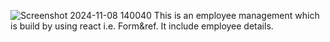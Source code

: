 ![Screenshot 2024-11-08 140040](https://github.com/user-attachments/assets/779e44cf-ba00-40b8-97c5-27078dadfc58)
This is an employee management which is build by using react i.e. Form&ref.
It include employee details.
